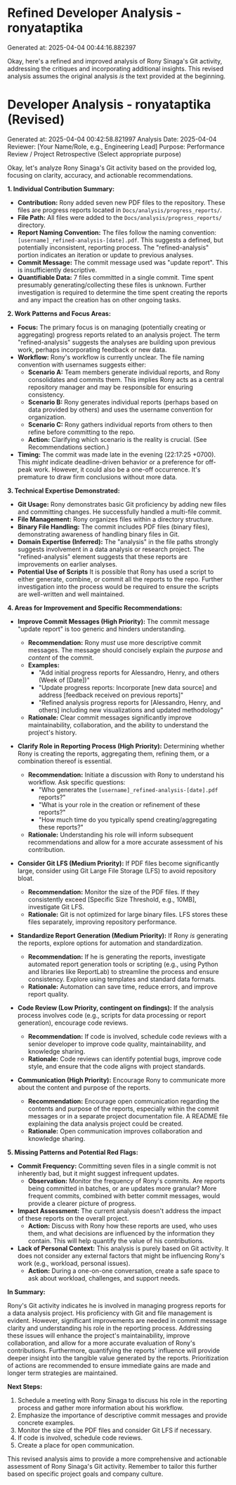 # Refined Developer Analysis - ronyataptika
Generated at: 2025-04-04 00:44:16.882397

Okay, here's a refined and improved analysis of Rony Sinaga's Git activity, addressing the critiques and incorporating additional insights. This revised analysis assumes the original analysis *is* the text provided at the beginning.

# Developer Analysis - ronyataptika (Revised)
Generated at: 2025-04-04 00:42:58.821997
Analysis Date: 2025-04-04
Reviewer: [Your Name/Role, e.g., Engineering Lead]
Purpose: Performance Review / Project Retrospective (Select appropriate purpose)

Okay, let's analyze Rony Sinaga's Git activity based on the provided log, focusing on clarity, accuracy, and actionable recommendations.

**1. Individual Contribution Summary:**

*   **Contribution:** Rony added seven new PDF files to the repository. These files are progress reports located in `Docs/analysis/progress_reports/`.
*   **File Path:** All files were added to the `Docs/analysis/progress_reports/` directory.
*   **Report Naming Convention:** The files follow the naming convention: `[username]_refined-analysis-[date].pdf`. This suggests a defined, but potentially inconsistent, reporting process.  The "refined-analysis" portion indicates an iteration or update to previous analyses.
*   **Commit Message:** The commit message used was "update report". This is insufficiently descriptive.
*   **Quantifiable Data:**  7 files committed in a single commit.  Time spent presumably generating/collecting these files is unknown. Further investigation is required to determine the time spent creating the reports and any impact the creation has on other ongoing tasks.

**2. Work Patterns and Focus Areas:**

*   **Focus:** The primary focus is on managing (potentially creating or aggregating) progress reports related to an analysis project. The term "refined-analysis" suggests the analyses are building upon previous work, perhaps incorporating feedback or new data.
*   **Workflow:** Rony's workflow is currently unclear. The file naming convention with usernames suggests either:
    *   **Scenario A:** Team members generate individual reports, and Rony consolidates and commits them. This implies Rony acts as a central repository manager and may be responsible for ensuring consistency.
    *   **Scenario B:** Rony generates individual reports (perhaps based on data provided by others) and uses the username convention for organization.
    *  **Scenario C:** Rony gathers individual reports from others to then refine before committing to the repo.
    *   **Action:** Clarifying which scenario is the reality is crucial.  (See Recommendations section.)
*   **Timing:** The commit was made late in the evening (22:17:25 +0700). This *might* indicate deadline-driven behavior or a preference for off-peak work. However, it could also be a one-off occurrence.  It's premature to draw firm conclusions without more data.

**3. Technical Expertise Demonstrated:**

*   **Git Usage:** Rony demonstrates basic Git proficiency by adding new files and committing changes. He successfully handled a multi-file commit.
*   **File Management:** Rony organizes files within a directory structure.
*   **Binary File Handling:** The commit includes PDF files (binary files), demonstrating awareness of handling binary files in Git.
*   **Domain Expertise (Inferred):** The "analysis" in the file paths strongly suggests involvement in a data analysis or research project. The "refined-analysis" element suggests that these reports are improvements on earlier analyses.
*  **Potential Use of Scripts** It is possible that Rony has used a script to either generate, combine, or commit all the reports to the repo. Further investigation into the process would be required to ensure the scripts are well-written and well maintained.

**4. Areas for Improvement and Specific Recommendations:**

*   **Improve Commit Messages (High Priority):** The commit message "update report" is too generic and hinders understanding.
    *   **Recommendation:**  Rony *must* use more descriptive commit messages.  The message should concisely explain the *purpose* and *content* of the commit.
    *   **Examples:**
        *   "Add initial progress reports for Alessandro, Henry, and others (Week of [Date])"
        *   "Update progress reports: Incorporate [new data source] and address [feedback received on previous reports]"
        *   "Refined analysis progress reports for [Alessandro, Henry, and others] including new visualizations and updated methodology"
    *   **Rationale:** Clear commit messages significantly improve maintainability, collaboration, and the ability to understand the project's history.

*   **Clarify Role in Reporting Process (High Priority):** Determining whether Rony is creating the reports, aggregating them, refining them, or a combination thereof is essential.
    *   **Recommendation:**  Initiate a discussion with Rony to understand his workflow. Ask specific questions:
        *   "Who generates the `[username]_refined-analysis-[date].pdf` reports?"
        *   "What is your role in the creation or refinement of these reports?"
        *   "How much time do you typically spend creating/aggregating these reports?"
    *   **Rationale:**  Understanding his role will inform subsequent recommendations and allow for a more accurate assessment of his contribution.

*   **Consider Git LFS (Medium Priority):** If PDF files become significantly large, consider using Git Large File Storage (LFS) to avoid repository bloat.
    *   **Recommendation:** Monitor the size of the PDF files. If they consistently exceed [Specific Size Threshold, e.g., 10MB], investigate Git LFS.
    *   **Rationale:** Git is not optimized for large binary files. LFS stores these files separately, improving repository performance.

*   **Standardize Report Generation (Medium Priority):** If Rony *is* generating the reports, explore options for automation and standardization.
    *   **Recommendation:** If he is generating the reports, investigate automated report generation tools or scripting (e.g., using Python and libraries like ReportLab) to streamline the process and ensure consistency.  Explore using templates and standard data formats.
    *   **Rationale:**  Automation can save time, reduce errors, and improve report quality.

*   **Code Review (Low Priority, contingent on findings):** If the analysis process involves code (e.g., scripts for data processing or report generation), encourage code reviews.
    *   **Recommendation:**  If code is involved, schedule code reviews with a senior developer to improve code quality, maintainability, and knowledge sharing.
    *   **Rationale:**  Code reviews can identify potential bugs, improve code style, and ensure that the code aligns with project standards.

*   **Communication (High Priority):** Encourage Rony to communicate more about the content and purpose of the reports.
    *   **Recommendation:** Encourage open communication regarding the contents and purpose of the reports, especially within the commit messages or in a separate project documentation file. A README file explaining the data analysis project could be created.
    *   **Rationale:** Open communication improves collaboration and knowledge sharing.

**5. Missing Patterns and Potential Red Flags:**

*   **Commit Frequency:**  Committing seven files in a single commit is not inherently bad, but it might suggest infrequent updates.
    *   **Observation:** Monitor the frequency of Rony's commits. Are reports being committed in batches, or are updates more granular? More frequent commits, combined with better commit messages, would provide a clearer picture of progress.
*   **Impact Assessment:**  The current analysis doesn't address the impact of these reports on the overall project.
    *   **Action:** Discuss with Rony how these reports are used, who uses them, and what decisions are influenced by the information they contain. This will help quantify the value of his contributions.
*   **Lack of Personal Context:** This analysis is purely based on Git activity. It does not consider any external factors that might be influencing Rony's work (e.g., workload, personal issues).
    *   **Action:**  During a one-on-one conversation, create a safe space to ask about workload, challenges, and support needs.

**In Summary:**

Rony's Git activity indicates he is involved in managing progress reports for a data analysis project. His proficiency with Git and file management is evident. However, significant improvements are needed in commit message clarity and understanding his role in the reporting process. Addressing these issues will enhance the project's maintainability, improve collaboration, and allow for a more accurate evaluation of Rony's contributions. Furthermore, quantifying the reports' influence will provide deeper insight into the tangible value generated by the reports. Prioritization of actions are recommended to ensure immediate gains are made and longer term strategies are maintained.

**Next Steps:**

1.  Schedule a meeting with Rony Sinaga to discuss his role in the reporting process and gather more information about his workflow.
2.  Emphasize the importance of descriptive commit messages and provide concrete examples.
3.  Monitor the size of the PDF files and consider Git LFS if necessary.
4.  If code is involved, schedule code reviews.
5.  Create a place for open communication.

This revised analysis aims to provide a more comprehensive and actionable assessment of Rony Sinaga's Git activity. Remember to tailor this further based on specific project goals and company culture.
